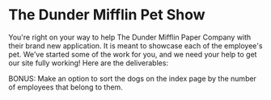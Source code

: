 # The Dunder Mifflin Pet Show


You're right on your way to help The Dunder Mifflin Paper Company with their brand new application. It is meant to 
showcase each of the employee's pet. We’ve started some of the work for you, and we need your help to get our site fully working! Here are the deliverables:

<!-- - Build out the associations for the models we've created. If you look into the `seeds.rb` file, you'll notice that we've put
in the desired models and expected associations to make our app work. **However**, you need to change the schema in order
for you to be able to run `rake db:seed`. Every employee can only be connected to a single dog, and a dog can have many owners. -->
<!-- - For our index page for Dogs, a user should be able to click on a specific dog and take them to the corresponding show page. -->
<!-- - The Dog show page should have their name, breed, age and the list of Dunder Mifflin Employees they are connected to -->
<!-- - For our index page for Employees, a user should be able to click on a specific Employee and take them to their corresponding show page.
- The Employee show page should list all of their attributes (and as a bonus, try to get their picture to show up!) -->

<!-- As a user, I should be able to create AND edit an Employee, and only be able to select 1 dog from a list of already existing dogs. -->

<!-- No one at Dunder Mifflin can have the same alias and/or job title (Dwight made up that rule!) -->

BONUS: Make an option to sort the dogs on the index page by the number of employees that belong to them.
